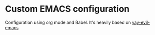 # Custom EMACS configuration

Configuration using org mode and Babel. It's heavily based on [yay-evil-emacs](https://github.com/ianyepan/yay-evil-emacs/tree/master) 

